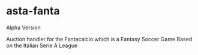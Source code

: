 # asta-fanta

Alpha Version

Auction handler for the Fantacalcio which is a Fantasy Soccer Game Based on the Italian Serie A League
